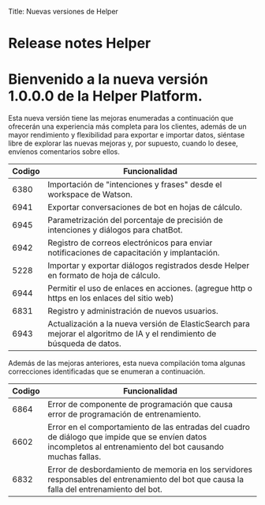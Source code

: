 Title: Nuevas versiones de Helper
# Release notes Helper

# Bienvenido a la nueva versión 1.0.0.0 de la Helper Platform.

Esta nueva versión tiene las mejoras enumeradas a continuación que ofrecerán
una experiencia más completa para los clientes, además de un mayor rendimiento y
flexibilidad para exportar e importar datos, siéntase libre de explorar las
nuevas mejoras y, por supuesto, cuando lo desee, envíenos comentarios sobre ellos.

|Codigo|Funcionalidad|
|--------------|------------------|
|6380|Importación de "intenciones y frases" desde el workspace de Watson.|
|6941|Exportar conversaciones de bot en hojas de cálculo.|
|6945|Parametrización del porcentaje de precisión de intenciones y diálogos para chatBot.|
|6942|Registro de correos electrónicos para enviar notificaciones de capacitación y implantación.|
|5228|Importar y exportar diálogos registrados desde Helper en formato de hoja de cálculo.|
|6944|Permitir el uso de enlaces en acciones. (agregue http o https en los enlaces del sitio web)|
|6831|Registro y administración de nuevos usuarios.|
|6943|Actualización a la nueva versión de ElasticSearch para mejorar el algoritmo de IA y el rendimiento de búsqueda de datos.|

Además de las mejoras anteriores, esta nueva compilación toma algunas correcciones identificadas que
se enumeran a continuación.

|Codigo|Funcionalidad|
|--------------|------------------|
|6864|Error de componente de programación que causa error de programación de entrenamiento.|
|6602|Error en el comportamiento de las entradas del cuadro de diálogo que impide que se envíen datos incompletos al entrenamiento del bot causando muchas fallas.|
|6832|Error de desbordamiento de memoria en los servidores responsables del entrenamiento del bot que causa la falla del entrenamiento del bot.|
